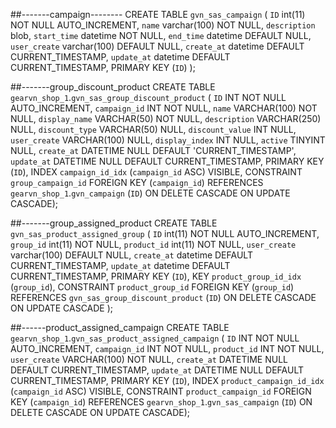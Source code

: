 
##-------campaign--------
CREATE TABLE `gvn_sas_campaign` (
  `ID` int(11) NOT NULL AUTO_INCREMENT,
  `name` varchar(100) NOT NULL,
  `description` blob,
  `start_time` datetime NOT NULL,
  `end_time` datetime DEFAULT NULL,
  `user_create` varchar(100) DEFAULT NULL,
  `create_at` datetime DEFAULT CURRENT_TIMESTAMP,
  `update_at` datetime DEFAULT CURRENT_TIMESTAMP,
  PRIMARY KEY (`ID`)
);

##-------group_discount_product
CREATE TABLE `gearvn_shop_1`.`gvn_sas_group_discount_product` (
  `ID` INT NOT NULL AUTO_INCREMENT,
  `campaign_id` INT NOT NULL,
  `name` VARCHAR(100) NOT NULL,
  `display_name` VARCHAR(50) NOT NULL,
  `description` VARCHAR(250) NULL,
  `discount_type` VARCHAR(50) NULL,
  `discount_value` INT NULL,
  `user_create` VARCHAR(100) NULL,
  `display_index` INT NULL,
  `active` TINYINT NULL,
  `create_at` DATETIME NULL DEFAULT 'CURRENT_TIMESTAMP',
  `update_at` DATETIME NULL DEFAULT CURRENT_TIMESTAMP,
  PRIMARY KEY (`ID`),
  INDEX `campaign_id_idx` (`campaign_id` ASC) VISIBLE,
  CONSTRAINT `group_campaign_id`
    FOREIGN KEY (`campaign_id`)
    REFERENCES `gearvn_shop_1`.`gvn_campaign` (`ID`)
    ON DELETE CASCADE
    ON UPDATE CASCADE);

##-------group_assigned_product
CREATE TABLE `gvn_sas_product_assigned_group` (
  `ID` int(11) NOT NULL AUTO_INCREMENT,
  `group_id` int(11) NOT NULL,
  `product_id` int(11) NOT NULL,
  `user_create` varchar(100) DEFAULT NULL,
  `create_at` datetime DEFAULT CURRENT_TIMESTAMP,
  `update_at` datetime DEFAULT CURRENT_TIMESTAMP,
  PRIMARY KEY (`ID`),
  KEY `product_group_id_idx` (`group_id`),
  CONSTRAINT `product_group_id` FOREIGN KEY (`group_id`) REFERENCES `gvn_sas_group_discount_product` (`ID`) ON DELETE CASCADE ON UPDATE CASCADE
);

##------product_assigned_campaign
CREATE TABLE `gearvn_shop_1`.`gvn_sas_product_assigned_campaign` (
  `ID` INT NOT NULL AUTO_INCREMENT,
  `campaign_id` INT NOT NULL,
  `product_id` INT NOT NULL,
  `user_create` VARCHAR(100) NOT NULL,
  `create_at` DATETIME NULL DEFAULT CURRENT_TIMESTAMP,
  `update_at` DATETIME NULL DEFAULT CURRENT_TIMESTAMP,
  PRIMARY KEY (`ID`),
  INDEX `product_campaign_id_idx` (`campaign_id` ASC) VISIBLE,
  CONSTRAINT `product_campaign_id`
    FOREIGN KEY (`campaign_id`)
    REFERENCES `gearvn_shop_1`.`gvn_sas_campaign` (`ID`)
    ON DELETE CASCADE
    ON UPDATE CASCADE);
